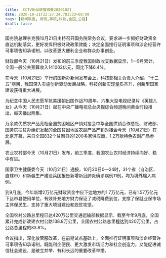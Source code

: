 ```yaml
---
title:  CCTV新闻联播摘要20201021
date: 2020-10-21T22:27:24.783533+08:00
tags: [新闻联播, 病例,事项,科技,全国,公路]
draft: false
---
```


国务院总理李克强10月21日主持召开国务院常务会议，要求进一步抓好财政资金直达机制落实，更好发挥积极财政政策效能；决定全面推行证明<span class="keywords_content">事项</span>和涉企经营许可<span class="keywords_content">事项</span>告知承诺制，以改革更大便利企业和群众办事创业。

财政部今天（10月21日）发布的前三季度我国财政收支数据显示，1—9月累计，<span class="keywords_content">全国</span>一般公共预算收入141002亿元，同比下降6.4%。

在今天（10月21日）举行的国新办新闻发布会上，<span class="keywords_fund">科技</span>部相关负责人介绍，“十三五”期间，我国深入实施创新驱动发展战略，<span class="keywords_fund">科技</span>创新实现量质齐升，创新型国家建设获得重大进展。

为纪念中国人民志愿军抗美援朝出国作战70周年，六集大型电视纪录片《英雄儿女》从今天（10月21日）起在中央广播电视总台央视综合频道晚间黄金时段播出，每天播出两集。

万余款优质农产品亮相<span class="keywords_content">全国</span>贫困地区产销对接会中华<span class="keywords_content">全国</span>供销合作总社、财政部、国务院扶贫办组织发起的<span class="keywords_content">全国</span>贫困地区农副产品产销对接会今天（10月21日）在北京开幕，来自<span class="keywords_content">全国</span>832个贫困县的1200多家供应商、1.2万款特色农副产品参展。

农业农村部今天（10月21日）发布，前三季度，我国农业农村经济持续向好、稳中有进。

国家卫生健康委今天（10月21日）通报，10月20日0—24时，31个省（自治区、直辖市）和新疆生产建设兵团报告新增新冠肺炎确诊<span class="keywords_content">病例</span>11例，均为境外输入<span class="keywords_content">病例</span>。

到9月底，今年新增2万亿元财政资金中应下达地方的1.7万亿元，已有1.57万亿元下达市县使用单位，有效补充地方财力保证了减税降费到位，支撑了保就业保市场主体保民生，支持了重大项目建设和脱贫攻坚。

<span class="keywords_content">全国</span>农村<span class="keywords_fund">公路</span>总里程已达420万公里交通运输部数据显示，截至今年9月底，<span class="keywords_content">全国</span>累计完成新改建农村<span class="keywords_fund">公路</span>138.8万公里，<span class="keywords_content">全国</span>农村<span class="keywords_fund">公路</span>总里程达到420万公里，占<span class="keywords_fund">公路</span>总里程的83.8%。

会议指出，深化放管服改革，在前期试点基础上，全面推行证明<span class="keywords_content">事项</span>和涉企经营许可<span class="keywords_content">事项</span>告知承诺制，既能利企便民、更大激发市场活力和社会创造力，又能促进诚信社会建设，是破立并举、有利长远的重要改革举措。
